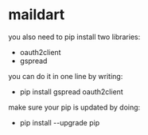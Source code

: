 # maildart

you also need to pip install two libraries:
- oauth2client
- gspread

you can do it in one line by writing:

- pip install gspread oauth2client

make sure your pip is updated by doing:

- pip install --upgrade pip
